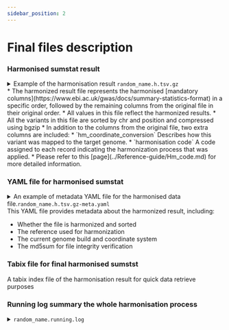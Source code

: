 ```yaml
---
sidebar_position: 2
---
```

# Final files description
### Harmonised sumstat result
<details>
  <summary> Example of the harmonisation result <code>random_name.h.tsv.gz</code></summary>
  | chromosome | base_pair_location | effect_allele | other_allele | beta        | standard_error | effect_allele_frequency | p_value | rsid          | info                | zscore | hm_coordinate_conversion | odds_ratio | hm_code | variant_id           |
  |------------|---------------------|----------------|---------------|-------------|----------------|-------------------------|---------|---------------|---------------------|--------|-------------------------|------------|---------|----------------------|
  | 1          | 758351              | G              | A             | 0.01       | 0.00806496     | 0.997221                | 0.1     | rs12238997    | ref_rs12238997      | 0.02   | lo                      | 0.03       | 12      | 1_758351_A_G        |
  | 1          | 1000013             | GCCACGGG       | G             | 0.01       | 0.00806496     | 0.002779999999999976    | 0.1     | rs1469404497  | ref_rs1469404497_norsid_flipped | -0.02  | lo                      | -33.333333333333336 | 11      | 1_1000013_G_GCCACGGG |
  | 1          | 1000095             | C              | CGC           | 0.01       | 0.00806496     | 0.997221                | 0.1     | rs1014128468  | ref_rs1014128468_norsid_flipped | -0.02  | lo                      | -33.333333333333336 | 13      | 1_1000095_CGC_C      |
  | 22         | 15925047            | A              | G             | -0.00477642 | 0.0164749      | 0.089851                | 0.77    | rs376238049   | ref_rs376238049     | 0.02   | lo                      | 0.03       | 12      | 22_15925047_G_A     |

</details>
* The harmonized result file represents the harmonised [mandatory columns](https://www.ebi.ac.uk/gwas/docs/summary-statistics-format) in a specific order, followed by the remaining columns from the original file in their original order.
* All values in this file reflect the harmonized results.
* All the variants in this file are sorted by chr and position and compressed using bgzip
* In addition to the columns from the original file, two extra columns are included:
  * `hm_coordinate_conversion` Describes how this variant was mapped to the target genome.
  * `harmonisation code` A code assigned to each record indicating the harmonization process that was applied.
  * Please refer to this [page](../Reference-guide/Hm_code.md) for more detailed information.

### YAML file for harmonised sumstat
<details>
  <summary>An example of metadata YAML file for the harmonised data file.<code>random_name.h.tsv.gz-meta.yaml</code></summary>
  ```Text
  coordinate_system: 1-based
  data_file_md5sum: 0e6ae204cb1ac0198d947b004e78e080
  data_file_name: random_name.h.tsv.gz
  date_metadata_last_modified: 2024-10-18
  file_type: GWAS-SSF v1.0
  genome_assembly: GRCh38
  harmonisation_reference: ftp://ftp.ensembl.org/pub/release-95/fasta/homo_sapiens/dna/
  is_harmonised: true
  is_sorted: true
  ```
</details>
This YAML file provides metadata about the harmonized result, including:

* Whether the file is harmonized and sorted
* The reference used for harmonization
* The current genome build and coordinate system
* The md5sum for file integrity verification

### Tabix file for final harmonised sumstst
A tabix index file of the harmonisation result for quick data retrieve purposes

### Running log summary the whole harmonisation process
<details>
  <summary><code>random_name.running.log</code></summary>
  ```text
  ################################################################

HARMONISATION RUNNING REPORT

################################################################




1. Pipeline details

    A. Pipeline Version: 0.1.0

    B. Running date: Aug 1 2024

    C. Input file: GCST90132222_buildGRCh37.tsv.gz

################################################################




2. Reference data

##source=ensembl;version=95;url=http://vertebrates.ensembl.org/homo_sapiens

##reference=ftp://ftp.ensembl.org/pub/release-95/fasta/homo_sapiens/dna/

##ID=dbSNP_151,Number=0,Type=Flag,Description="Variants (including SNPs and indels) imported from dbSNP"

################################################################




3. Mapping result

0.609759% (132485 sites out of 21727440) were dropped because they could not be mapped. 
99.3902% (21594955 sites) were carried forward.


################################################################



4. Palindromic SNPs

palin_mode: forward

Direction of palindromic SNPs inferred as forward by establishing consensus direction of 10% of all sites (forward sites ratio =0.9990667294151884).

################################################################



5. Successfully harmonised variants

95.29% ( 20577937 of 21594955 ) sites successfully harmonised.

hm_code	Number	Percentage	Explanation
10	17532145	81.19%	Forward strand; Correct orientation; Already harmonised
11	54665	0.25%	Forward strand; Flipped orientation; Requires harmonisation
12	14832	0.07%	Reverse strand; Correct orientation; Already harmonised
13	1873	0.01%	Reverse strand; Flipped orientation; Requires harmonisation
5	2967202	13.74%	Palindromic; Assume forward strand; Correct orientation; Already harmonised
6	7220	0.03%	Palindromic; Assume forward strand; Flipped orientation; Requires harmonisation

################################################################



6. Failed harmonisation

4.71% ( 1017018 of 21594955 ) sites failed to harmonise.

hm_code	Number	Percentage	Explanation
15	1006754	4.66%	No matching variants in reference VCF; Cannot harmonise
14	10224	0.05%	Required fields are not known; Cannot harmonise
16	40	0.00%	Multiple matching variants in reference VCF (ambiguous); Cannot harmonise

################################################################



7. Overview

Result	SUCCESS_HARMONIZATION

  ```
</details>
The running log file provides detailed information about the harmonization process, including:

* The pipeline version and the date of harmonization
* The reference VCF file and dbSNP version used
* A summary of the genome build mapping results, reporting the number and percentage of variants dropped during this step
* The orientation inferred for palindromic variants and the strand consensus ratio
* The number and percentage of variants successfully harmonized for each `hm_code`
* The number and percentage of variants that failed to be harmonized for each `hm_code`

:::info[Harmonised result before April 2023]
Starting in April 2023, with the release of the GWAS-SSF standard by the GWAS-Catalog, we began retaining only the harmonized results in the final `*.h.tsv` file to ensure consistency with the input file and reduce redundancy. 

For files harmonized before this date, you will see two outputs for each summary statistic: one harmonized result (`*.h.tsv.gz`) and one YAML file (`*.h.tsv.gz-meta.yaml`). The harmonization process remains the same, but there is a slight difference in how data is represented in the `*.h.tsv.gz`. In these older harmonized files, the harmonized values are listed in columns starting with `hm_`, such as `hm_chromosome`.
:::
